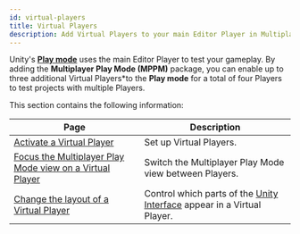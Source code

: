```yaml
---
id: virtual-players
title: Virtual Players
description: Add Virtual Players to your main Editor Player in Multiplayer Play Mode.
---
```


Unity's [**Play mode**](https://docs.unity3d.com/Manual/GameView.html) uses the main Editor Player to test your gameplay. By adding the **Multiplayer Play Mode (MPPM)** package, you can enable up to three additional Virtual Players*to the **Play mode** for a total of four Players to test projects with multiple Players.

This section contains the following information:

<!--
<div className="table-columns-plain" >
| Page | Description |
</div>
-->

| **Page**                                              | **Description**                                        |
|-|-|
| [Activate a Virtual Player](../virtual-players/virtual-players-enable)   | Set up Virtual Players.         |
| [Focus the Multiplayer Play Mode view on a Virtual Player](../virtual-players/virtual-players-focus) | Switch the Multiplayer Play Mode view between Players. |
| [Change the layout of a Virtual Player](../virtual-players/virtual-players-layout)| Control which parts of the [Unity Interface](https://docs.unity3d.com/Manual/UsingTheEditor.html) appear in a Virtual Player. |
